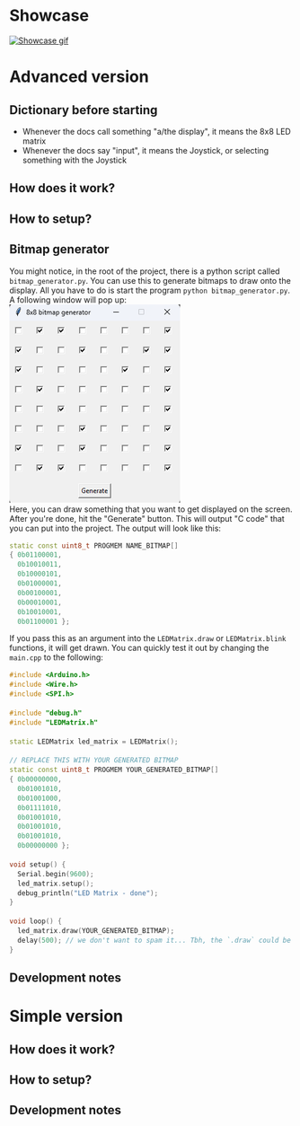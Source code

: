 # Showcase

<!-- todo: add a video where I showcase the advanced version -->

[![Showcase gif](./resources/showcase.gif)](./resources/showcase.mp4)

# Advanced version

## Dictionary before starting

- Whenever the docs call something "a/the display", it means the 8x8 LED matrix
- Whenever the docs say "input", it means the Joystick, or selecting something with the Joystick

## How does it work?

## How to setup?

## Bitmap generator

You might notice, in the root of the project, there is a python script called `bitmap_generator.py`. You can use this to generate bitmaps to draw onto the display. All you have to do is start the program `python bitmap_generator.py`. A following window will pop up: <br/>
![Example usage of the bitmap generator to draw S1](./resources/how_to_draw_S_8x8.png) <br/>
Here, you can draw something that you want to get displayed on the screen. After you're done, hit the "Generate" button. This will output "C code" that you can put into the project. The output will look like this:

```cpp
static const uint8_t PROGMEM NAME_BITMAP[]
{ 0b01100001,
  0b10010011,
  0b10000101,
  0b01000001,
  0b00100001,
  0b00010001,
  0b10010001,
  0b01100001 };
```

If you pass this as an argument into the `LEDMatrix.draw` or `LEDMatrix.blink` functions, it will get drawn. You can quickly test it out by changing the `main.cpp` to the following:

```cpp
#include <Arduino.h>
#include <Wire.h>
#include <SPI.h>

#include "debug.h"
#include "LEDMatrix.h"

static LEDMatrix led_matrix = LEDMatrix();

// REPLACE THIS WITH YOUR GENERATED BITMAP
static const uint8_t PROGMEM YOUR_GENERATED_BITMAP[]
{ 0b00000000,
  0b01001010,
  0b01001000,
  0b01111010,
  0b01001010,
  0b01001010,
  0b01001010,
  0b00000000 };

void setup() {
  Serial.begin(9600);
  led_matrix.setup();
  debug_println("LED Matrix - done");
}

void loop() {
  led_matrix.draw(YOUR_GENERATED_BITMAP);
  delay(500); // we don't want to spam it... Tbh, the `.draw` could be in the setup function and the loop could be empty
}
```

## Development notes

# Simple version

## How does it work?

## How to setup?

## Development notes
